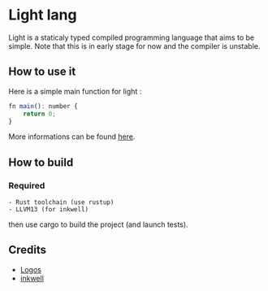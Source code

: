 # Light lang

Light is a staticaly typed compiled programming language that aims to be simple.
Note that this is in early stage for now and the compiler is unstable.

## How to use it

Here is a simple main function for light :

```js
fn main(): number {
    return 0;
}
```

More informations can be found [here](specs.md).

## How to build

### Required

    - Rust toolchain (use rustup)
    - LLVM13 (for inkwell)
    
then use cargo to build the project (and launch tests).

## Credits

- [Logos](https://docs.rs/logos/latest/logos/)
- [inkwell](https://github.com/TheDan64/inkwell)

